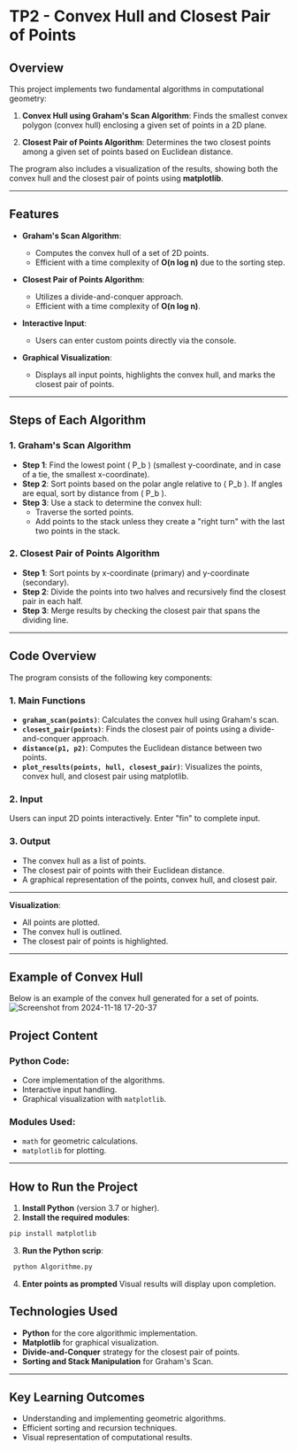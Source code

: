 # TP2 - Convex Hull and Closest Pair of Points

## Overview

This project implements two fundamental algorithms in computational geometry:

1. **Convex Hull using Graham's Scan Algorithm**: Finds the smallest convex polygon (convex hull) enclosing a given set of points in a 2D plane.
   
2. **Closest Pair of Points Algorithm**: Determines the two closest points among a given set of points based on Euclidean distance.

The program also includes a visualization of the results, showing both the convex hull and the closest pair of points using **matplotlib**.

---

## Features

- **Graham's Scan Algorithm**:
  - Computes the convex hull of a set of 2D points.
  - Efficient with a time complexity of **O(n log n)** due to the sorting step.
  
- **Closest Pair of Points Algorithm**:
  - Utilizes a divide-and-conquer approach.
  - Efficient with a time complexity of **O(n log n)**.

- **Interactive Input**:
  - Users can enter custom points directly via the console.

- **Graphical Visualization**:
  - Displays all input points, highlights the convex hull, and marks the closest pair of points.

---

## Steps of Each Algorithm

### **1. Graham's Scan Algorithm**
- **Step 1**: Find the lowest point \( P_b \) (smallest y-coordinate, and in case of a tie, the smallest x-coordinate).
- **Step 2**: Sort points based on the polar angle relative to \( P_b \). If angles are equal, sort by distance from \( P_b \).
- **Step 3**: Use a stack to determine the convex hull:
  - Traverse the sorted points.
  - Add points to the stack unless they create a "right turn" with the last two points in the stack.

### **2. Closest Pair of Points Algorithm**
- **Step 1**: Sort points by x-coordinate (primary) and y-coordinate (secondary).
- **Step 2**: Divide the points into two halves and recursively find the closest pair in each half.
- **Step 3**: Merge results by checking the closest pair that spans the dividing line.

---

## Code Overview

The program consists of the following key components:

### **1. Main Functions**
- **`graham_scan(points)`**: Calculates the convex hull using Graham's scan.
- **`closest_pair(points)`**: Finds the closest pair of points using a divide-and-conquer approach.
- **`distance(p1, p2)`**: Computes the Euclidean distance between two points.
- **`plot_results(points, hull, closest_pair)`**: Visualizes the points, convex hull, and closest pair using matplotlib.

### **2. Input**
Users can input 2D points interactively. Enter "fin" to complete input.

### **3. Output**
- The convex hull as a list of points.
- The closest pair of points with their Euclidean distance.
- A graphical representation of the points, convex hull, and closest pair.

---


**Visualization**:
- All points are plotted.
- The convex hull is outlined.
- The closest pair of points is highlighted.

---

## Example of Convex Hull

Below is an example of the convex hull generated for a set of points.
![Screenshot from 2024-11-18 17-20-37](https://github.com/user-attachments/assets/cc107270-3320-4e3c-b3df-8211af3fcafb)


## Project Content

### Python Code:
- Core implementation of the algorithms.
- Interactive input handling.
- Graphical visualization with `matplotlib`.

### Modules Used:
- `math` for geometric calculations.
- `matplotlib` for plotting.

---

## How to Run the Project

1. **Install Python** (version 3.7 or higher).
2. **Install the required modules**:
```bash
pip install matplotlib
   ```
3. **Run the Python scrip**:
  ```bash
   python Algorithme.py
   ```
4. **Enter points as prompted** Visual results will display upon completion.

## Technologies Used

- **Python** for the core algorithmic implementation.
- **Matplotlib** for graphical visualization.
- **Divide-and-Conquer** strategy for the closest pair of points.
- **Sorting and Stack Manipulation** for Graham's Scan.

---

## Key Learning Outcomes

- Understanding and implementing geometric algorithms.
- Efficient sorting and recursion techniques.
- Visual representation of computational results.


